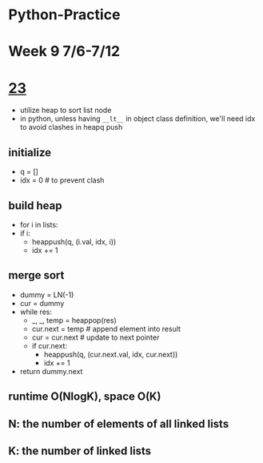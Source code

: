 # Python-Practice

# Week 9 7/6-7/12

# [23](https://leetcode.com/problems/merge-k-sorted-lists/)
  - utilize heap to sort list node
  - in python, unless having `__lt__` in object class definition, 
    we'll need idx to avoid clashes in heapq push
  ## initialize
  - q = []
  - idx = 0 # to prevent clash
  ## build heap
  - for i in lists:
  - if i:
    - heappush(q, (i.val, idx, i))
    - idx += 1
  ## merge sort
  - dummy = LN(-1)
  - cur = dummy
  - while res:
    - _, _, temp = heappop(res)
    - cur.next = temp # append element into result
    - cur = cur.next # update to next pointer
    - if cur.next:
      - heappush(q, (cur.next.val, idx, cur.next))
      - idx += 1
  - return dummy.next
  ## runtime O(NlogK), space O(K)
  ## N: the number of elements of all linked lists
  ## K: the number of linked lists
  
  
